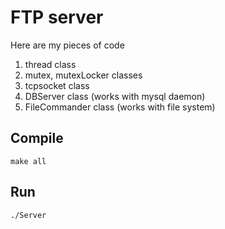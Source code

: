 # FTP server

Here are my pieces of code
1. thread class
2. mutex, mutexLocker classes
3. tcpsocket class
4. DBServer class (works with mysql daemon)
5. FileCommander class (works with file system)
## Compile
```
make all
```
## Run
```
./Server
```
